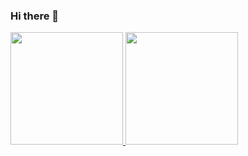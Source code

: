 ### Hi there 👋

<div>
  <a href="https://github.com/samuelc254">
  <img height="180em" src="https://github-readme-stats.vercel.app/api?username=samuelc254&show_icons=true&theme=tokyonight&include_all_commits=true&count_private=true"/>
  <img height="180em" src="https://github-readme-stats.vercel.app/api/top-langs/?username=samuelc254&layout=compact&langs_count=16&theme=tokyonight"/>
</div>
</div>
<!--
**samuelc254/samuelc254** is a ✨ _special_ ✨ repository because its `README.md` (this file) appears on your GitHub profile.

Here are some ideas to get you started:

- 🔭 I’m currently working on ...
- 🌱 I’m currently learning ...
- 👯 I’m looking to collaborate on ...
- 🤔 I’m looking for help with ...
- 💬 Ask me about ...
- 📫 How to reach me: ...
- 😄 Pronouns: ...
- ⚡ Fun fact: ...
-->
